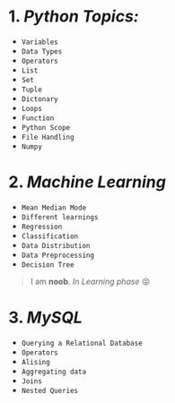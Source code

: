 # 1. *Python Topics:*
* `Variables`
* `Data Types`
* `Operators`
* `List`
* `Set`
* `Tuple`
* `Dictonary`
* `Loops`
* `Function`
* `Python Scope`
* `File Handling`
* `Numpy`
# 2. *Machine Learning*
* `Mean Median Mode`
* `Different learnings`
* `Regression`
* `Classification`
* `Data Distribution`
* `Data Preprocessing`
* `Decision Tree`
> I am **noob**. *In Learning phase*  :stuck_out_tongue_winking_eye:
# 3. *MySQL*
* `Querying a Relational Database`
* `Operators`
* `Alising`
* `Aggregating data`
* `Joins`
* `Nested Queries`
